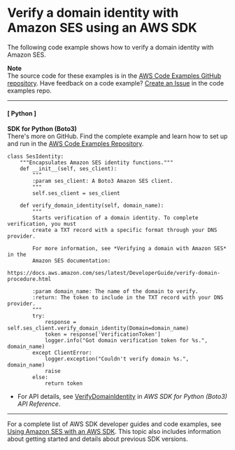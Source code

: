 # Verify a domain identity with Amazon SES using an AWS SDK<a name="example_ses_VerifyDomainIdentity_section"></a>

The following code example shows how to verify a domain identity with Amazon SES\.

**Note**  
The source code for these examples is in the [AWS Code Examples GitHub repository](https://github.com/awsdocs/aws-doc-sdk-examples)\. Have feedback on a code example? [Create an Issue](https://github.com/awsdocs/aws-doc-sdk-examples/issues/new/choose) in the code examples repo\. 

------
#### [ Python ]

**SDK for Python \(Boto3\)**  
 There's more on GitHub\. Find the complete example and learn how to set up and run in the [AWS Code Examples Repository](https://github.com/awsdocs/aws-doc-sdk-examples/tree/main/python/example_code/ses#code-examples)\. 
  

```
class SesIdentity:
    """Encapsulates Amazon SES identity functions."""
    def __init__(self, ses_client):
        """
        :param ses_client: A Boto3 Amazon SES client.
        """
        self.ses_client = ses_client

    def verify_domain_identity(self, domain_name):
        """
        Starts verification of a domain identity. To complete verification, you must
        create a TXT record with a specific format through your DNS provider.

        For more information, see *Verifying a domain with Amazon SES* in the
        Amazon SES documentation:
            https://docs.aws.amazon.com/ses/latest/DeveloperGuide/verify-domain-procedure.html

        :param domain_name: The name of the domain to verify.
        :return: The token to include in the TXT record with your DNS provider.
        """
        try:
            response = self.ses_client.verify_domain_identity(Domain=domain_name)
            token = response['VerificationToken']
            logger.info("Got domain verification token for %s.", domain_name)
        except ClientError:
            logger.exception("Couldn't verify domain %s.", domain_name)
            raise
        else:
            return token
```
+  For API details, see [VerifyDomainIdentity](https://docs.aws.amazon.com/goto/boto3/email-2010-12-01/VerifyDomainIdentity) in *AWS SDK for Python \(Boto3\) API Reference*\. 

------

For a complete list of AWS SDK developer guides and code examples, see [Using Amazon SES with an AWS SDK](sdk-general-information-section.md)\. This topic also includes information about getting started and details about previous SDK versions\.